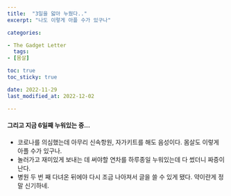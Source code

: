 ```yaml
---
title:  "3일을 앓아 누웠다.."
excerpt: "나도 이렇게 아플 수가 있구나"

categories:

- The Gadget Letter
  tags:
- [몸살]

toc: true
toc_sticky: true

date: 2022-11-29
last_modified_at: 2022-12-02

---
```


#### 그리고 지금 6일째 누워있는 중...

- 코로나를 의심했는데 아무리 신속항원, 자가키트를 해도 음성이다. 몸살도 이렇게 아플 수가 있구나.
- 놀러가고 재미있게 보내는 데 써야할 연차를 하루종일 누워있는데 다 썼더니 짜증이 난다.
- 병원 두 번 째 다녀온 뒤에야 다시 조금 나아져서 글을 쓸 수 있게 됐다. 약이란게 정말 신기하네.
